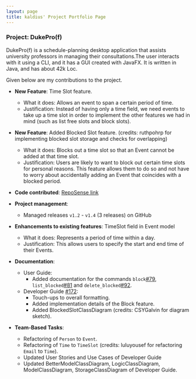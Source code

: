 ```yaml
---
layout: page
title: kaldius' Project Portfolio Page
---
```


### Project: DukePro(f)

DukePro(f) is a schedule-planning desktop application that assists university professors in managing their consultations.The user interacts with it using a CLI, and it has a GUI created with JavaFX. It is written in Java, and has about 42k Loc.

Given below are my contributions to the project.

* **New Feature**: Time Slot feature.
  * What it does: Allows an event to span a certain period of time.
  * Justification: Instead of having only a time field, we need events to take up a time slot in order to implement the other features we had in mind (such as list free slots and block slots).
  
* **New Feature**: Added Blocked Slot feature.  (credits: ruthpohrp for implementing blocked slot storage and checks for overlapping)
    * What it does: Blocks out a time slot so that an Event cannot be added at that time slot.
    * Justification: Users are likely to want to block out certain time slots for personal reasons. This feature allows them to do so and not have to worry about accidentally adding an Event that coincides with a blocked period.

* **Code contributed**: [RepoSense link](https://nus-cs2103-ay2122s1.github.io/tp-dashboard/#breakdown=true&search=kaldius)

* **Project management**:
    * Managed releases `v1.2` - `v1.4` (3 releases) on GitHub

* **Enhancements to existing features**: TimeSlot field in Event model
    * What it does: Represents a period of time within a day.
    * Justification: This allows users to specify the start and end time of their Events.

* **Documentation**:
    * User Guide:
      * Added documentation for the commands `block`[\#79](https://github.com/AY2122S1-CS2103T-T11-4/tp/commit/4c76daec14f44cf3ced372b024dc2945103103bd), `list_blocked`[#81](https://github.com/AY2122S1-CS2103T-T11-4/tp/commit/e06d6bea4b753ceca15aba312f664fbee2f3cc52) and `delete_blocked`[#92](https://github.com/AY2122S1-CS2103T-T11-4/tp/commit/1899270c5b0762a0efca1568f1e3dc44aa085c5c).
    * Developer Guide [\#172](https://github.com/AY2122S1-CS2103T-T11-4/tp/pull/172):
      * Touch-ups to overall formatting.
      * Added implementation details of the Block feature.
      * Added BlockedSlotClassDiagram (credits: CSYGalvin for diagram sketch).

* **Team-Based Tasks**:
  * Refactoring of `Person` to `Event`.
  * Refactoring of `Time` to `TimeSlot` (credits: luluyousef for refactoring `Email` to `Time`).
  * Updated User Stories and Use Cases of Developer Guide
  * Updated BetterModelClassDiagram, LogicClassDiagram, ModelClassDiagram, StorageClassDiagram of Developer Guide.
